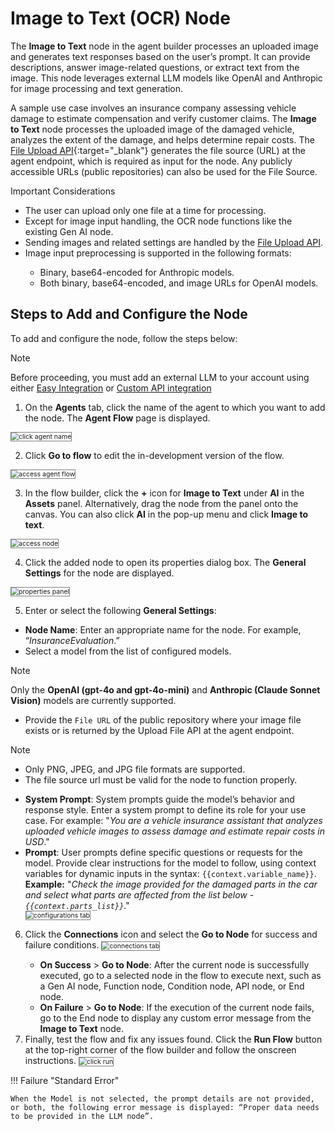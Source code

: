 # Image to Text (OCR) Node

The **Image to Text** node in the agent builder processes an uploaded image and generates text responses based on the user’s prompt. It can provide descriptions, answer image-related questions, or extract text from the image. This node leverages external LLM models like OpenAI and Anthropic for image processing and text generation.

A sample use case involves an insurance company assessing vehicle damage to estimate compensation and verify customer claims. The **Image to Text** node processes the uploaded image of the damaged vehicle, analyzes the extent of the damage, and helps determine repair costs. The [File Upload API](../../../apis/apis-list/upload-file-api.md){:target="_blank"} generates the file source (URL) at the agent endpoint, which is required as input for the node. Any publicly accessible URLs (public repositories) can also be used for the File Source.

<div class="admonition note">
<p class="admonition-title">Important Considerations</p>
<p><ul><li>The user can upload only one file at a time for processing.</li>
<li>Except for image input handling, the OCR node functions like the existing Gen AI node.</li>
<li>Sending images and related settings are handled by the <a href="https://docs.kore.ai/gale/apis/apis-list/upload-file-api/" target="_blank">File Upload API</a>.</li>
<li>Image input preprocessing is supported in the following formats:</li>
<ul><li>Binary, base64-encoded for Anthropic models.</li>
<li>Both binary, base64-encoded, and image URLs for OpenAI models.</li></ul></ul></p>
</div>

## Steps to Add and Configure the Node

To add and configure the node, follow the steps below:

<div class="admonition note">
<p class="admonition-title">Note</p>
<p>Before proceeding, you must add an external LLM to your account using either <a href="https://docs.kore.ai/gale/models/external-models/add-an-external-model-using-easy-integration/" target="_blank">Easy Integration</a> or <a href="https://docs.kore.ai/gale/models/external-models/add-an-external-model-using-api-integration/" target="_blank">Custom API integration</a></p>
</div>

1. On the **Agents** tab, click the name of the agent to which you want to add the node. The **Agent Flow** page is displayed.
<img src="../images/click-agent-name.png" alt="click agent name" title="click agent name" style="border: 1px solid gray; zoom:75%;">

2. Click **Go to flow** to edit the in-development version of the flow.
<img src="../images/access-af.png" alt="access agent flow" title="access agent flow" style="border: 1px solid gray; zoom:75%;">   

3. In the flow builder, click the **+** icon for **Image to Text** under **AI** in the **Assets** panel. Alternatively, drag the node from the panel onto the canvas. You can also click **AI** in the pop-up menu and click **Image to text**.
<img src="../images/access-image-to-text-node.png" alt="access node" title="access node" style="border: 1px solid gray; zoom:75%;">

4. Click the added node to open its properties dialog box. The **General Settings** for the node are displayed.
<img src="../images/properties-panel-open.png" alt="properties panel" title="properties panel" style="border: 1px solid gray; zoom:75%;">

5. Enter or select the following **General Settings**:

<ul><li><b>Node Name</b>: Enter an appropriate name for the node. For example, “<i>InsuranceEvaluation</i>.”</li>
<li>Select a model from the list of configured models.</li></ul>

<div class="admonition note">
<p class="admonition-title">Note</p>
<p>Only the <b>OpenAI (gpt-4o and gpt-4o-mini)</b> and <b>Anthropic (Claude Sonnet Vision)</b> models are currently supported.</p>
</div>

* Provide the <code>File URL</code> of the public repository where your image file exists or is returned by the Upload File API at the agent endpoint.

<div class="admonition note">
<p class="admonition-title">Note</p>
<p><ul><li>Only PNG, JPEG, and JPG file formats are supported.</li>
<li>The file source url must be valid for the node to function properly.</li></ul></p></div>

<ul><li><b>System Prompt</b>: System prompts guide the model’s behavior and response style. Enter a system prompt to define its role for your use case. For example: "<i>You are a vehicle insurance assistant that analyzes uploaded vehicle images to assess damage and estimate repair costs in USD</i>."</li>
<li><b>Prompt</b>: User prompts define specific questions or requests for the model. Provide clear instructions for the model to follow, using context variables for dynamic inputs in the syntax: <code>{{context.variable_name}}</code>. <b>Example:</b> "<i>Check the image provided for the damaged parts in the car and select what parts are affected from the list below - <code>{{context.parts_list}}</code></i>."</li>
<img src="../images/configuration-set.png" alt="configurations tab" title="configurations tab" style="border: 1px solid gray; zoom:75%;">
</ul>

<ol start="6"><li>Click the <b>Connections</b> icon and select the <b>Go to Node</b> for success and failure conditions.
<img src="../images/connections-configuration.png" alt="connections tab" title="connections tab" style="border: 1px solid gray; zoom:75%;"></li>
<ul><li><b>On Success</b> > <b>Go to Node</b>: After the current node is successfully executed, go to a selected node in the flow to execute next, such as a Gen AI node, Function node, Condition node, API node, or End node.</li>
<li><b>On Failure</b> > <b>Go to Node</b>: If the execution of the current node fails, go to the End node to display any custom error message from the <b>Image to Text</b> node.</li></ul>
<li>Finally, test the flow and fix any issues found. Click the <b>Run Flow</b> button at the top-right corner of the flow builder and follow the onscreen instructions.
<img src="../images/click-run.png" alt="click run" title="click run" style="border: 1px solid gray; zoom:75%;"></li></ol>

!!! Failure "Standard Error"

    When the Model is not selected, the prompt details are not provided, or both, the following error message is displayed: “Proper data needs to be provided in the LLM node”.


